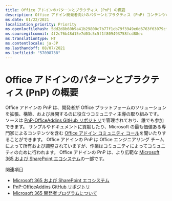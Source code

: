 ```yaml
---
title: Office アドインのパターンとプラクティス (PnP) の概要
description: Office アドイン開発者向けのパターンとプラクティス (PnP) コンテンツの概要。
ms.date: 01/22/2021
localization_priority: Priority
ms.openlocfilehash: 5dd2d8b60b9a41b29800c7b77f1cb79f3949e6d6763f63079cf94a2ab60849f7
ms.sourcegitcommit: 4f2c76b48d15e7d03c5c5f1f809493758fcd88ec
ms.translationtype: HT
ms.contentlocale: ja-JP
ms.lasthandoff: 08/07/2021
ms.locfileid: "57098738"
---
```

# <a name="overview-of-patterns-and-practices-pnp-for-office-add-ins"></a>Office アドインのパターンとプラクティス (PnP) の概要

Office アドインの PnP は、開発者が Office プラットフォームのソリューションを拡張、構築、および展開するのに役立つコミュニティ主導の取り組みです。 ソースは [PnP-OfficeAddins GitHub リポジトリ](https://github.com/OfficeDev/PnP-OfficeAddins)で管理されており、誰でも参加できます。 サンプルやドキュメントに貢献したり、Microsoft の最も価値ある専門家によるコンテンツを含む [Office アドイン コミュニティ コール](https://pnp.github.io/#community)を聞いたりすることができます。 Office アドインの PnP は Office エンジニアリング チームによって所有および調整されていますが、作業はコミュニティによってコミュニティのために行われます。 Office アドインの PnP は、より広範な [Microsoft 365 および SharePoint エコシステム](https://developer.microsoft.com/office/blogs/microsoft-365-sharepoint-ecosystem-pnp-august-2020-update/)の一部です。

関連項目
- [Microsoft 365 および SharePoint エコシステム](https://developer.microsoft.com/office/blogs/microsoft-365-sharepoint-ecosystem-pnp-august-2020-update/)
- [PnP-OfficeAddins GitHub リポジトリ](https://github.com/OfficeDev/PnP-OfficeAddins)
- [Microsoft 365 開発者プログラムについて](https://developer.microsoft.com/microsoft-365/dev-program)

